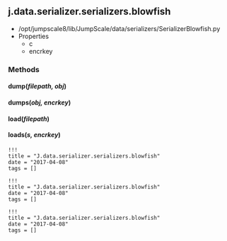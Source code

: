 <!-- toc -->
## j.data.serializer.serializers.blowfish

- /opt/jumpscale8/lib/JumpScale/data/serializers/SerializerBlowfish.py
- Properties
    - c
    - encrkey

### Methods

#### dump(*filepath, obj*) 

#### dumps(*obj, encrkey*) 

#### load(*filepath*) 

#### loads(*s, encrkey*) 


```
!!!
title = "J.data.serializer.serializers.blowfish"
date = "2017-04-08"
tags = []
```

```
!!!
title = "J.data.serializer.serializers.blowfish"
date = "2017-04-08"
tags = []
```

```
!!!
title = "J.data.serializer.serializers.blowfish"
date = "2017-04-08"
tags = []
```
